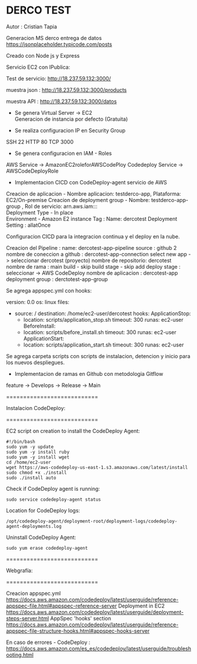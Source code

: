 
<h1>DERCO TEST</h1>

Autor : Cristian Tapia

Generacion MS derco entrega de datos https://jsonplaceholder.typicode.com/posts 

Creado con Node js y Express 

Servicio EC2 con IPublica:

Test de servicio: 
http://18.237.59.132:3000/

muestra json : 
http://18.237.59.132:3000/products

muestra API :
http://18.237.59.132:3000/datos

- Se genera Virtual Server -> EC2  
Generacion de instancia por defecto (Gratuita)

- Se realiza configuracion IP en Security Group 

SSH 22
HTTP 80
TCP 3000

- Se genera configuracion en IAM - Roles 

AWS Service -> AmazonEC2roleforAWSCodePloy
Codedeploy Service -> AWSCodeDeployRole

- Implementacion CICD con CodeDeploy-agent servicio de AWS 

Creacion de aplicacion - Nombre aplicacion: testderco-app, Plataforma: EC2/On-premise
Creacion de deployment group - Nombre: testderco-app-group , Rol de servicio: arn.aws.iam:::  
Deployment Type - In place  
Environment - Amazon E2 instance
Tag : Name: dercotest
Deployment Setting : allatOnce

Configuracion CICD para la integracion continua y el deploy en la nube. 

Creacion del Pipeline : 
name: dercotest-app-pipeline
source : github 2  
nombre de coneccion a github : dercotest-app-connection
select new app -> seleccionar dercotest (proyecto)
nombre de repositorio: dercotest
nombre de rama : main 
build - skip build stage - skip
add deploy stage : seleccionar -> AWS CodeDeploy
nombre de aplicacion : dercotest-app
deployment group : derctotest-app-group


Se agrega appspec.yml con hooks: 

version: 0.0
os: linux
files:
  - source: /
    destination: /home/ec2-user/dercotest
hooks:
  ApplicationStop:
    - location: scripts/application_stop.sh
      timeout: 300
      runas: ec2-user
  BeforeInstall:
    - location: scripts/before_install.sh
      timeout: 300
      runas: ec2-user
  ApplicationStart:
    - location: scripts/application_start.sh
      timeout: 300
      runas: ec2-user

Se agrega carpeta scripts con scripts de instalacion, detencion y inicio para los nuevos despliegues.       


- Implementacion de ramas en Github con metodologia Gitflow 

feature -> Develops -> Release -> Main 


===========================

Instalacion CodeDeploy: 

===========================

EC2 script on creation to install the CodeDeploy Agent:

```
#!/bin/bash
sudo yum -y update
sudo yum -y install ruby
sudo yum -y install wget
cd /home/ec2-user
wget https://aws-codedeploy-us-east-1.s3.amazonaws.com/latest/install
sudo chmod +x ./install
sudo ./install auto
```

Check if CodeDeploy agent is running:
```
sudo service codedeploy-agent status
```

Location for CodeDeploy logs:
```
/opt/codedeploy-agent/deployment-root/deployment-logs/codedeploy-agent-deployments.log
```

Uninstall CodeDeploy Agent:
```
sudo yum erase codedeploy-agent
```

===========================

Webgrafía: 

===========================

Creacion appspec.yml
https://docs.aws.amazon.com/codedeploy/latest/userguide/reference-appspec-file.html#appspec-reference-server
Deployment in EC2 
https://docs.aws.amazon.com/codedeploy/latest/userguide/deployment-steps-server.html
AppSpec 'hooks' section
https://docs.aws.amazon.com/codedeploy/latest/userguide/reference-appspec-file-structure-hooks.html#appspec-hooks-server

En caso de errores - CodeDeploy : 
https://docs.aws.amazon.com/es_es/codedeploy/latest/userguide/troubleshooting.html

